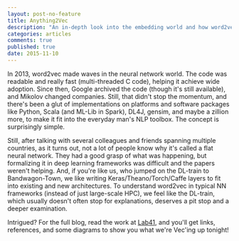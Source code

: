 ```yaml
---
layout: post-no-feature
title: Anything2Vec
description: "An in-depth look into the embedding world and how word2vec is really fits the NN mold"
categories: articles
comments: true
published: true
date: 2015-11-10
---
```


In 2013, word2vec made waves in the neural network world. The code was readable and really fast (multi-threaded C code), helping it achieve wide adoption. Since then, Google archived the code (though it's still available), and Mikolov changed companies. Still, that didn't stop the momentum, and there's been a glut of implementations on platforms and software packages like Python, Scala (and ML-Lib in Spark), DL4J, gensim, and maybe a zillion more, to make it fit into the everyday man's NLP toolbox. The concept is surprisingly simple. 

Still, after talking with several colleagues and friends spanning multiple countries, as it turns out, not a lot of people know why it's called a flat neural network. They had a good grasp of what was happening, but formalizing it in deep learning frameworks was difficult and the papers weren't helping. And, if you're like us, who jumped on the DL-train to Bandwagon-Town, we like writing Keras/Theano/Torch/Caffe layers to fit into existing and new architectures. To understand word2vec in typical NN frameworks (instead of just large-scale HPC), we feel like the DL-train, which usually doesn't often stop for explanations, deserves a pit stop and a deeper examination.

Intrigued? For the full blog, read the work at [Lab41](https://www.lab41.org/anything2vec), and you'll get links, references, and some diagrams to show you what we're Vec'ing up tonight!
